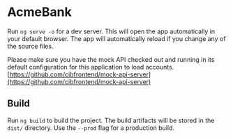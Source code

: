 # AcmeBank

Run `ng serve -o` for a dev server. This will open the app automatically in your default browser. The app will automatically reload if you change any of the source files.

Please make sure you have the mock API checked out and running in its default configuration for this application to load accounts. [https://github.com/cibfrontend/mock-api-server](https://github.com/cibfrontend/mock-api-server)

## Build

Run `ng build` to build the project. The build artifacts will be stored in the `dist/` directory. Use the `--prod` flag for a production build.

